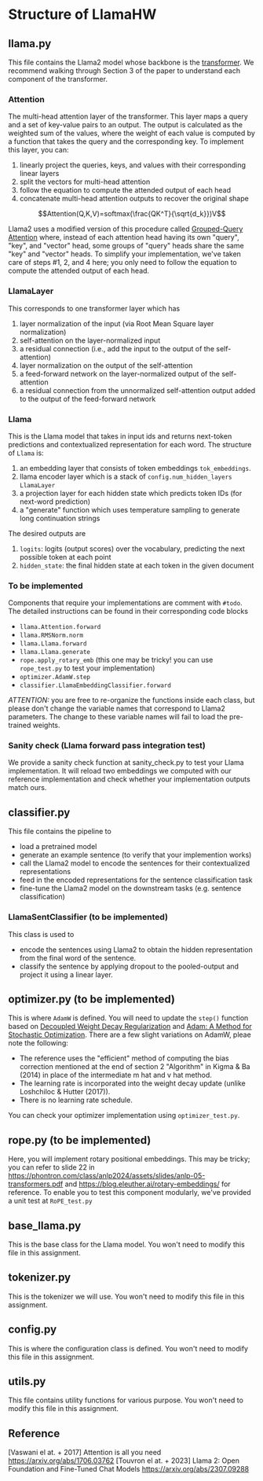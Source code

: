 # Structure of LlamaHW

## llama.py
This file contains the Llama2 model whose backbone is the [transformer](https://arxiv.org/pdf/1706.03762.pdf). We recommend walking through Section 3 of the paper to understand each component of the transformer. 

### Attention
The multi-head attention layer of the transformer. This layer maps a query and a set of key-value pairs to an output. The output is calculated as the weighted sum of the values, where the weight of each value is computed by a function that takes the query and the corresponding key. To implement this layer, you can:
1. linearly project the queries, keys, and values with their corresponding linear layers
2. split the vectors for multi-head attention
3. follow the equation to compute the attended output of each head
4. concatenate multi-head attention outputs to recover the original shape

$$Attention(Q,K,V)=softmax(\frac{QK^T}{\sqrt{d_k}})V$$

Llama2 uses a modified version of this procedure called [Grouped-Query Attention](https://arxiv.org/abs/2305.13245) where, instead of each attention head having its own "query", "key", and "vector" head, some groups of "query" heads share the same "key" and "vector" heads. To simplify your implementation, we've taken care of steps #1, 2, and 4 here; you only need to follow the equation to compute the attended output of each head.

### LlamaLayer
This corresponds to one transformer layer which has 
1. layer normalization of the input (via Root Mean Square layer normalization)
2. self-attention on the layer-normalized input
3. a residual connection (i.e., add the input to the output of the self-attention)
4. layer normalization on the output of the self-attention
5. a feed-forward network on the layer-normalized output of the self-attention
6. a residual connection from the unnormalized self-attention output added to the
    output of the feed-forward network

### Llama
This is the Llama model that takes in input ids and returns next-token predictions and contextualized representation for each word. The structure of ```Llama``` is:
1. an embedding layer that consists of token embeddings ```tok_embeddings```.
2. llama encoder layer which is a stack of ```config.num_hidden_layers``` ```LlamaLayer```
3. a projection layer for each hidden state which predicts token IDs (for next-word prediction)
4. a "generate" function which uses temperature sampling to generate long continuation strings

The desired outputs are
1. ```logits```: logits (output scores) over the vocabulary, predicting the next possible token at each point
2. ```hidden_state```: the final hidden state at each token in the given document

### To be implemented
Components that require your implementations are comment with ```#todo```. The detailed instructions can be found in their corresponding code blocks
* ```llama.Attention.forward```
* ```llama.RMSNorm.norm```
* ```llama.Llama.forward```
* ```llama.Llama.generate```
* ```rope.apply_rotary_emb``` (this one may be tricky! you can use `rope_test.py` to test your implementation)
* ```optimizer.AdamW.step```
* ```classifier.LlamaEmbeddingClassifier.forward```

*ATTENTION:* you are free to re-organize the functions inside each class, but please don't change the variable names that correspond to Llama2 parameters. The change to these variable names will fail to load the pre-trained weights.

### Sanity check (Llama forward pass integration test)
We provide a sanity check function at sanity_check.py to test your Llama implementation. It will reload two embeddings we computed with our reference implementation and check whether your implementation outputs match ours.


## classifier.py
This file contains the pipeline to 
* load a pretrained model
* generate an example sentence (to verify that your implemention works)
* call the Llama2 model to encode the sentences for their contextualized representations
* feed in the encoded representations for the sentence classification task
* fine-tune the Llama2 model on the downstream tasks (e.g. sentence classification)


### LlamaSentClassifier (to be implemented)
This class is used to
* encode the sentences using Llama2 to obtain the hidden representation from the final word of the sentence.
* classify the sentence by applying dropout to the pooled-output and project it using a linear layer.

## optimizer.py  (to be implemented)
This is where `AdamW` is defined.
You will need to update the `step()` function based on [Decoupled Weight Decay Regularization](https://arxiv.org/abs/1711.05101) and [Adam: A Method for Stochastic Optimization](https://arxiv.org/abs/1412.6980).
There are a few slight variations on AdamW, pleae note the following:
- The reference uses the "efficient" method of computing the bias correction mentioned at the end of section 2 "Algorithm" in Kigma & Ba (2014) in place of the intermediate m hat and v hat method.
- The learning rate is incorporated into the weight decay update (unlike Loshchiloc & Hutter (2017)).
- There is no learning rate schedule.

You can check your optimizer implementation using `optimizer_test.py`.

## rope.py (to be implemented)
Here, you will implement rotary positional embeddings. This may be tricky; you can refer to slide 22 in https://phontron.com/class/anlp2024/assets/slides/anlp-05-transformers.pdf and https://blog.eleuther.ai/rotary-embeddings/ for reference. To enable you to test this component modularly, we've provided a unit test at `RoPE_test.py`

## base_llama.py
This is the base class for the Llama model. You won't need to modify this file in this assignment.

## tokenizer.py
This is the tokenizer we will use. You won't need to modify this file in this assignment.

## config.py
This is where the configuration class is defined. You won't need to modify this file in this assignment.

## utils.py
This file contains utility functions for various purpose. You won't need to modify this file in this assignment.
 
## Reference
[Vaswani el at. + 2017] Attention is all you need https://arxiv.org/abs/1706.03762
[Touvron el at. + 2023] Llama 2: Open Foundation and Fine-Tuned Chat Models https://arxiv.org/abs/2307.09288
